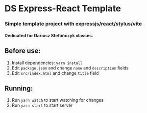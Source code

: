 # DS Express-React Template

### Simple template project with expressjs/react/stylus/vite
#### Dedicated for Dariusz Stefańczyk classes.

## Before use:
1. Install dependencies: `yarn install`
2. Edit `package.json` and change `name` and `description` fields
3. Edit `src/index.html` and change `title` field

## Running:
1. Run `yarn watch` to start watching for changes
2. Run `yarn start` to start server
